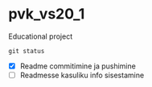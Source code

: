 # pvk_vs20_1
<p>Educational project</p>

```git status```

- [x] Readme commitimine ja pushimine
- [ ] Readmesse kasuliku info sisestamine